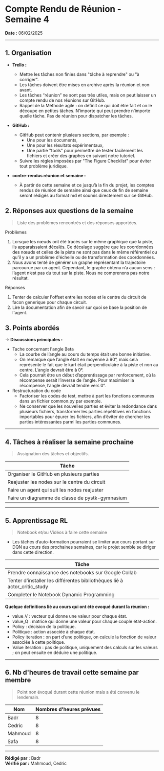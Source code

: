 # Compte Rendu de Réunion - Semaine 4

**Date :** 06/02/2025  

---

## 1. Organisation
- **Trello :**
  - Mettre les tâches non finies dans "tâche à reprendre" ou "à corriger".
  - Les tâches doivent être mises en archive après la réunion et non avant.
  - Les tâches “réunion” ne sont pas très utiles, mais on peut laisser un compte rendu de nos réunions sur GitHub.
  - Rappel de la Méthode agile : on définit ce qui doit être fait et on le découpe en petites tâches. 
    N’importe qui peut prendre n’importe quelle tâche. Pas de réunion pour dispatcher les tâches.


- **GitHub :**
  - GitHub peut contenir plusieurs sections, par exemple :
    - Une pour les documents,
    - Une pour les résultats expérimentaux,
    - Une partie "tools" pour permettre de tester facilement les fichiers et créer des graphes en suivant notre tutoriel.
  - Suivre les règles imposées par "The Figure Checklist" pour éviter tout problème juridique.
 
- **contre-rendus réunion et semaine :**
  - À partir de cette semaine et ce jusqu’à la fin du projet, les comptes rendus de réunion de semaine ainsi que ceux de fin de semaine seront rédigés au format md et soumis directement sur ce GitHub.


## 2. Réponses aux questions de la semaine
> Liste des problèmes rencontrés et des réponses apportées.

Problèmes
1) Lorsque les nœuds ont été tracés sur le même graphique que la
  piste, ils apparaissaient décalés. Ce décalage suggère que les
  coordonnées des nœuds et celles de la piste ne sont pas dans le
  même référentiel ou qu'il y a un problème d'échelle ou de
  transformation des coordonnées.
2) Nous avons tenté de générer un graphe représentant la trajectoire
   parcourue par un agent. Cependant, le graphe obtenu n’a aucun sens :
   l’agent n’est pas du tout sur la piste. Nous ne comprenons pas
   notre résultat.

Réponses
1) Tenter de calculer l'offset entre les nodes et le centre du circuit de facon generique pour chaque circuit.
2) Lire la documentation afin de savoir sur quoi se base la position de l'agent.



## 3. Points abordés
-> **Discussions principales :**  
  - Tache concernant l'angle Beta
     - La courbe de l’angle au cours du temps était une bonne initiative.
    - On remarque que l’angle était en moyenne à 90°, 
    mais cela représente le fait que le kart était perpendiculaire à la piste et non au centre.
    L’angle devrait être à 0°.
    - Cela pourrait être un début d’apprentissage par renforcement, 
    où la récompense serait l’inverse de l’angle. Pour maximiser la récompense, l’angle devrait tendre vers 0°.
  - Restructuration du code
    - Factoriser les codes de test, mettre à part les fonctions communes dans un fichier common.py par exemple.
    - Ne conserver que les nouvelles parties et éviter la redondance dans plusieurs fichiers, transformer les parties        répétitives en fonctions importables pour épurer les fichiers, afin d’éviter de chercher les parties
      intéressantes parmi les parties communes.    
---

## 4. Tâches à réaliser la semaine prochaine
> Assignation des tâches et objectifs.

| Tâche  | 
|---------|
|Organiser le GitHub en plusieurs parties |
|Reajuster les nodes sur le centre du circuit|
|Faire un agent qui suit les nodes reajuster |
|Faire un diagramme de classe de pystk-gymnasium|

---

## 5. Apprentissage RL
> Notebook et/ou Vidéos à faire cette semaine
  - Les tâches d’auto-formation pourraient se limiter aux cours portant sur DQN au cours des prochaines semaines, 
  car le projet semble se diriger dans cette direction.

| Tâche  | 
|---------|
| Prendre connaissance des notebooks sur Google Collab  |
| Tenter d’installer les différentes bibliothèques lié à actor_critic_study |
| Completer le Notebook Dynamic Programming|

**Quelque definitions lié au cours qui ont été evoqué durant la réunion :** 
- value_V : vecteur qui donne une valeur pour chaque état.
- value_Q : matrice qui donne une valeur pour chaque couple état-action.
- Policy : décision de la politique.
- Politique : action associée à chaque état.
- Policy iteration : on part d’une politique, on calcule la fonction de valeur associée à cette politique.
- Value iteration : pas de politique, uniquement des calculs sur les valeurs ; on peut ensuite en déduire une politique.
---

## 6. Nb d'heures de travail cette semaine par membre
> Point non évoqué durant cette réunion mais a été convenu le lendemain.

|  Nom   |  Nombres d'heures prévues   |
|-----|-----|
| Badr  | 8  |
| Cedric  | 8  |
| Mahmoud  | 8 |
| Safa  | 8 |

---

**Rédigé par :** Badr  
**Vérifié par :** Mahmoud, Cedric  
